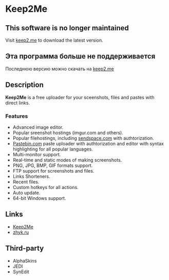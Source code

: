 # Keep2Me

## This software is no longer maintained
Visit [keep2.me](http://keep2.me/) to download the latest version.

## Эта программа больше не поддерживается
Последнюю версию можно скачать на [keep2.me](http://keep2.me/)

## Description
**Keep2Me** is a free uploader for your sceenshots, files and pastes with direct links.

### Features
- Advanced image editor.
- Popular sreenshot hostings (imgur.com and others).
- Popular filehostings, including [sendspace.com](http://sendspace.com) with authtorization.
- [Pastebin.com](http://pastebin.com/) paste uploader with authtorization and editor with syntax highlighting for all popular languages.
- Multi-monitor support.
- Real-time and static modes of making screenshots.
- PNG, JPG, BMP, GIF formats support.
- FTP support for screenshots and files.
- Links Shorteners.
- Recent files.
- Custom hotkeys for all actions.
- Auto update.
- 64-bit Windows support.

## Links
- [Keep2Me](http://keep2.me/)
- [zhyk.ru](http://zhyk.ru/)

## Third-party
- AlphaSkins
- JEDI
- SynEdit